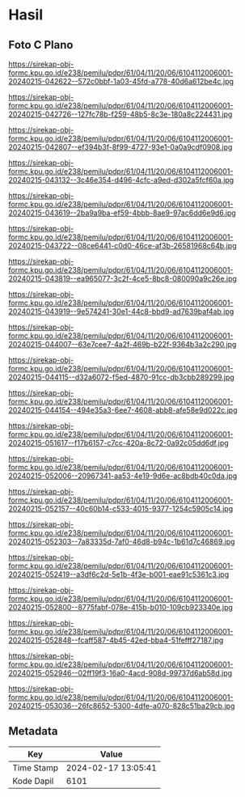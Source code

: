 # Hasil

## Foto C Plano

https://sirekap-obj-formc.kpu.go.id/e238/pemilu/pdpr/61/04/11/20/06/6104112006001-20240215-042622--572c0bbf-1a03-45fd-a778-40d6a612be4c.jpg

https://sirekap-obj-formc.kpu.go.id/e238/pemilu/pdpr/61/04/11/20/06/6104112006001-20240215-042726--127fc78b-f259-48b5-8c3e-180a8c224431.jpg

https://sirekap-obj-formc.kpu.go.id/e238/pemilu/pdpr/61/04/11/20/06/6104112006001-20240215-042807--ef394b3f-8f99-4727-93e1-0a0a9cdf0908.jpg

https://sirekap-obj-formc.kpu.go.id/e238/pemilu/pdpr/61/04/11/20/06/6104112006001-20240215-043132--3c46e354-d496-4cfc-a9ed-d302a5fcf60a.jpg

https://sirekap-obj-formc.kpu.go.id/e238/pemilu/pdpr/61/04/11/20/06/6104112006001-20240215-043619--2ba9a9ba-ef59-4bbb-8ae9-97ac6dd6e9d6.jpg

https://sirekap-obj-formc.kpu.go.id/e238/pemilu/pdpr/61/04/11/20/06/6104112006001-20240215-043722--08ce6441-c0d0-46ce-af3b-26581968c64b.jpg

https://sirekap-obj-formc.kpu.go.id/e238/pemilu/pdpr/61/04/11/20/06/6104112006001-20240215-043819--ea965077-3c2f-4ce5-8bc8-080090a9c26e.jpg

https://sirekap-obj-formc.kpu.go.id/e238/pemilu/pdpr/61/04/11/20/06/6104112006001-20240215-043919--9e574241-30e1-44c8-bbd9-ad7639baf4ab.jpg

https://sirekap-obj-formc.kpu.go.id/e238/pemilu/pdpr/61/04/11/20/06/6104112006001-20240215-044007--63e7cee7-4a2f-469b-b22f-9364b3a2c290.jpg

https://sirekap-obj-formc.kpu.go.id/e238/pemilu/pdpr/61/04/11/20/06/6104112006001-20240215-044115--d32a6072-f5ed-4870-91cc-db3cbb289299.jpg

https://sirekap-obj-formc.kpu.go.id/e238/pemilu/pdpr/61/04/11/20/06/6104112006001-20240215-044154--494e35a3-6ee7-4608-abb8-afe58e9d022c.jpg

https://sirekap-obj-formc.kpu.go.id/e238/pemilu/pdpr/61/04/11/20/06/6104112006001-20240215-051617--f17b6157-c7cc-420a-8c72-0a92c05dd6df.jpg

https://sirekap-obj-formc.kpu.go.id/e238/pemilu/pdpr/61/04/11/20/06/6104112006001-20240215-052006--20967341-aa53-4e19-9d6e-ac8bdb40c0da.jpg

https://sirekap-obj-formc.kpu.go.id/e238/pemilu/pdpr/61/04/11/20/06/6104112006001-20240215-052157--40c60b14-c533-4015-9377-1254c5905c14.jpg

https://sirekap-obj-formc.kpu.go.id/e238/pemilu/pdpr/61/04/11/20/06/6104112006001-20240215-052303--7a83335d-7af0-46d8-b94c-1b61d7c46869.jpg

https://sirekap-obj-formc.kpu.go.id/e238/pemilu/pdpr/61/04/11/20/06/6104112006001-20240215-052419--a3df6c2d-5e1b-4f3e-b001-eae91c5361c3.jpg

https://sirekap-obj-formc.kpu.go.id/e238/pemilu/pdpr/61/04/11/20/06/6104112006001-20240215-052800--8775fabf-078e-415b-b010-109cb923340e.jpg

https://sirekap-obj-formc.kpu.go.id/e238/pemilu/pdpr/61/04/11/20/06/6104112006001-20240215-052848--fcaff587-4b45-42ed-bba4-51fefff27187.jpg

https://sirekap-obj-formc.kpu.go.id/e238/pemilu/pdpr/61/04/11/20/06/6104112006001-20240215-052946--02ff19f3-16a0-4acd-908d-99737d6ab58d.jpg

https://sirekap-obj-formc.kpu.go.id/e238/pemilu/pdpr/61/04/11/20/06/6104112006001-20240215-053036--26fc8652-5300-4dfe-a070-828c51ba29cb.jpg


## Metadata

| Key        | Value               |
| ---------- | ------------------- |
| Time Stamp | 2024-02-17 13:05:41 |
| Kode Dapil | 6101                |



